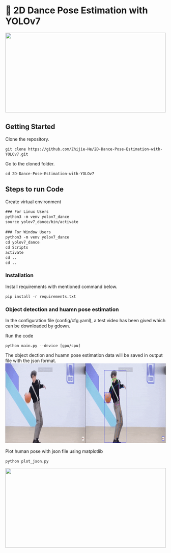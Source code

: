 # 💃 2D Dance Pose Estimation with YOLOv7

<img src="images/result.gif" width=100% height=250>

## Getting Started
Clone the repository.

```
git clone https://github.com/Zhijie-He/2D-Dance-Pose-Estimation-with-YOLOv7.git
```

Go to the cloned folder.
```
cd 2D-Dance-Pose-Estimation-with-YOLOv7
```
## Steps to run Code
Create virtual environment
```
### For Linux Users
python3 -m venv yolov7_dance
source yolov7_dance/bin/activate

### For Window Users
python3 -m venv yolov7_dance
cd yolov7_dance
cd Scripts
activate
cd ..
cd ..
```
### Installation
Install requirements with mentioned command below.
```
pip install -r requirements.txt
```

### Object detection and huamn pose estimation
In the configuration file (config/cfg.yaml), a test video has been gived which can be downloaded by gdown. 

Run the code
```
python main.py --device [gpu/cpu]
```
The object dection and huamn pose estimation data will be saved in output file with the json format.
<img src="images/object_human_pose_estimation.gif" width=100% height=250>

Plot human pose with json file using matplotlib
```
python plot_json.py
```
<img src="images/result.gif" width=100% height=250>
